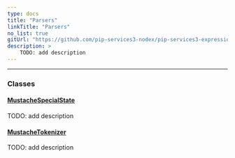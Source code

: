 ```yaml
---
type: docs
title: "Parsers"
linkTitle: "Parsers"
no_list: true
gitUrl: "https://github.com/pip-services3-nodex/pip-services3-expressions-nodex"
description: >
    TODO: add description
---
```

---
<div class="module-body"> 

### Classes

#### [MustacheSpecialState](mustache_special_state)
TODO: add description

#### [MustacheTokenizer](mustache_tokenizer)
TODO: add description


</div>

